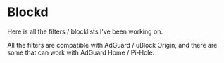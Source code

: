 # Blockd
Here is all the filters / blocklists I've been working on.

All the filters are compatible with AdGuard / uBlock Origin, and there are some that can work with AdGuard Home / Pi-Hole. 
